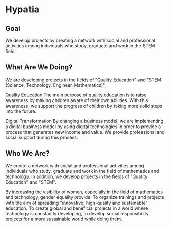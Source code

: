 # Hypatia
## Goal
We develop projects by creating a network with social and professional activities among individuals who study, graduate and work in the STEM field.
## What Are We Doing?
We are developing projects in the fields of "Quality Education" and "STEM (Science, Technology, Engineer, Mathematics)".

Quality Education
The main purpose of quality education is to raise awareness by making children aware of their own abilities. With this awareness, we support the progress of children by taking more solid steps into the future.

Digital Transformation
By changing a business model, we are implementing a digital business model by using digital technologies in order to provide a process that generates new income and value. We provide professional and social support during this process.

## Who We Are?
We create a network with social and professional activities among individuals who study, graduate and work in the field of mathematics and technology. In addition, we develop projects in the fields of "Quality Education" and "STEM".

By increasing the visibility of women, especially in the field of mathematics and technology, gender equality provide. To organize trainings and projects with the aim of spreading "innovative, high-quality and sustainable" education. To create global and beneficial projects in a world where technology is constantly developing, to develop social responsibility projects for a more sustainable world while doing them.
